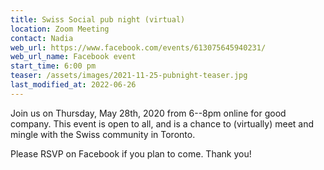 ```yaml
---
title: Swiss Social pub night (virtual)
location: Zoom Meeting
contact: Nadia
web_url: https://www.facebook.com/events/613075645940231/
web_url_name: Facebook event
start_time: 6:00 pm
teaser: /assets/images/2021-11-25-pubnight-teaser.jpg
last_modified_at: 2022-06-26
---
```


Join us on Thursday, May 28th, 2020 from 6--8pm online for good company. This
event is open to all, and is a chance to (virtually) meet and mingle with the
Swiss community in Toronto.

Please RSVP on Facebook if you plan to come. Thank you!
